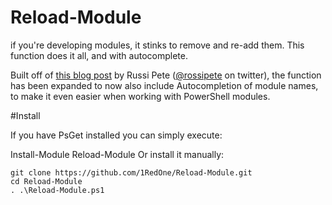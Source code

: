 # Reload-Module
if you're developing modules, it stinks to remove and re-add them.  This function does it all, and with autocomplete.

Built off of [this blog post](http://www.poshpete.com/powershell/reloading-powershell-modules#comment-116422) by Russi Pete ([@rossipete](https://twitter.com/rossipete) on twitter), the function has been expanded to now also include Autocompletion of module names, to make it even easier when working with PowerShell modules.

#Install

If you have PsGet installed you can simply execute:

Install-Module Reload-Module
Or install it manually:

    git clone https://github.com/1RedOne/Reload-Module.git
    cd Reload-Module
    . .\Reload-Module.ps1
